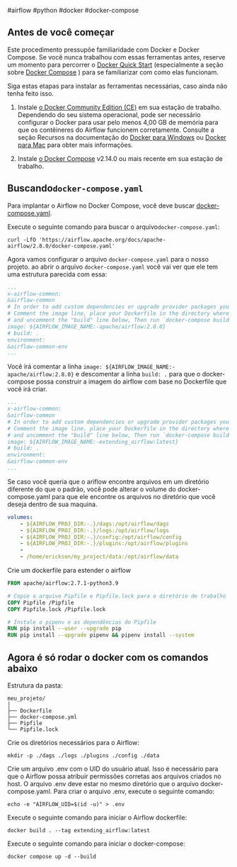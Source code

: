 #airflow #python #docker #docker-compose 

## Antes de você começar

Este procedimento pressupõe familiaridade com Docker e Docker Compose. Se você nunca trabalhou com essas ferramentas antes, reserve um momento para percorrer o [Docker Quick Start](https://translate.google.com/website?sl=auto&tl=en&hl=en-US&u=https://docs.docker.com/get-started/) (especialmente a seção sobre [Docker Compose](https://translate.google.com/website?sl=auto&tl=en&hl=en-US&u=https://docs.docker.com/get-started/08_using_compose/) ) para se familiarizar com como elas funcionam.

Siga estas etapas para instalar as ferramentas necessárias, caso ainda não tenha feito isso.

1. Instale [o Docker Community Edition (CE)](https://translate.google.com/website?sl=auto&tl=en&hl=en-US&u=https://docs.docker.com/engine/installation/) em sua estação de trabalho. Dependendo do seu sistema operacional, pode ser necessário configurar o Docker para usar pelo menos 4,00 GB de memória para que os contêineres do Airflow funcionem corretamente. Consulte a seção Recursos na documentação do [Docker para Windows](https://translate.google.com/website?sl=auto&tl=en&hl=en-US&u=https://docs.docker.com/docker-for-windows/%23resources) ou [Docker para Mac](https://translate.google.com/website?sl=auto&tl=en&hl=en-US&u=https://docs.docker.com/docker-for-mac/%23resources) para obter mais informações.
    
2. Instale [o Docker Compose](https://translate.google.com/website?sl=auto&tl=en&hl=en-US&u=https://docs.docker.com/compose/install/) v2.14.0 ou mais recente em sua estação de trabalho.


## Buscando`docker-compose.yaml`[](https://airflow-apache-org.translate.goog/docs/apache-airflow/stable/howto/docker-compose/index.html?_x_tr_sl=auto&_x_tr_tl=en&_x_tr_hl=en-US#fetching-docker-compose-yaml "Link permanente para este título")

Para implantar o Airflow no Docker Compose, você deve buscar [docker-compose.yaml](https://airflow-apache-org.translate.goog/docs/apache-airflow/2.8.0/docker-compose.yaml?_x_tr_sl=auto&_x_tr_tl=en&_x_tr_hl=en-US).

Execute o seguinte comando para buscar o arquivo`docker-compose.yaml`:

```shell
curl -LfO 'https://airflow.apache.org/docs/apache-airflow/2.8.0/docker-compose.yaml'
```

Agora vamos configurar o arquivo `docker-compose.yaml` para o nosso projeto.
ao abrir o arquivo `docker-compose.yaml` você vai ver que ele tem uma estrutura parecida com essa:

```yaml
...
x-airflow-common:
&airflow-common
# In order to add custom dependencies or upgrade provider packages you can use your extended image.
# Comment the image line, place your Dockerfile in the directory where you placed the docker-compose.yaml
# and uncomment the "build" line below, Then run `docker-compose build` to build the images.
image: ${AIRFLOW_IMAGE_NAME:-apache/airflow:2.8.0}
# build: .
environment:
&airflow-common-env
...
```

Você irá comentar a linha `image: ${AIRFLOW_IMAGE_NAME:-apache/airflow:2.8.0}` e descomentar a linha `build: .` para que o docker-compose possa construir a imagem do airflow com base no Dockerfile que você irá criar.

```yaml
...
x-airflow-common:
&airflow-common
# In order to add custom dependencies or upgrade provider packages you can use your extended image.
# Comment the image line, place your Dockerfile in the directory where you placed the docker-compose.yaml
# and uncomment the "build" line below, Then run `docker-compose build` to build the images.
image: ${AIRFLOW_IMAGE_NAME:-extending_airflow:latest}
# build: .
environment:
&airflow-common-env
...
```

Se caso você queria que o ariflow encontre arquivos em um diretório diferente do que o padrão, você pode alterar o volume do docker-compose.yaml para que ele encontre os arquivos no diretório que você deseja dentro de sua maquina.

```yaml
volumes:
    - ${AIRFLOW_PROJ_DIR:-.}/dags:/opt/airflow/dags
    - ${AIRFLOW_PROJ_DIR:-.}/logs:/opt/airflow/logs
    - ${AIRFLOW_PROJ_DIR:-.}/config:/opt/airflow/config
    - ${AIRFLOW_PROJ_DIR:-.}/plugins:/opt/airflow/plugins
    - 
    - /home/erickson/my_project/data:/opt/airflow/data
```

Crie um dockerfile para estender o airflow

```dockerfile
FROM apache/airflow:2.7.1-python3.9

# Copie o arquivo Pipfile e Pipfile.lock para o diretório de trabalho
COPY Pipfile /Pipfile
COPY Pipfile.lock /Pipfile.lock

# Instale o pipenv e as dependências do Pipfile
RUN pip install --user --upgrade pip
RUN pip install --upgrade pipenv && pipenv install --system
```

## Agora é só rodar o docker com os comandos abaixo

Estrutura da pasta:

```
meu_projeto/
│
├── Dockerfile
├── docker-compose.yml
├── Pipfile
└── Pipfile.lock
```

Crie os diretórios necessários para o Airflow:
```shell
mkdir -p ./dags ./logs ./plugins ./config ./data
```

Crie um arquivo .env com o UID do usuário atual. Isso é necessário para que o Airflow possa atribuir permissões corretas aos arquivos criados no host. O arquivo .env deve estar no mesmo diretório que o arquivo docker-compose.yaml. Para criar o arquivo .env, execute o seguinte comando:
```shell
echo -e "AIRFLOW_UID=$(id -u)" > .env
```

Execute o seguinte comando para iniciar o Airflow dockerfile:
```shell
docker build . --tag extending_airflow:latest
```

Execute o seguinte comando para iniciar o docker-compose:
```shell
docker compose up -d --build
```